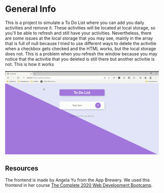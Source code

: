 # General Info

This is a project to simulate a To Do List where you can add you daily activities and remove it. These activities will be located at local 
storage, so you'll be able to refresh and still have your activities. Nevertheless, there are some issues at the local storage that you may see,
mainly in the array that is full of null because I tried to use different ways to delete the activitie when a checkbox gets checked and the HTML
works, but the local storage does not. This is a problem when you refresh the window because you may notice that the activitie that you deleted
is still there but another activitie is not. This is how it works

![List](/gif/To-do-List-Personal_-Microsoft_-Edge-2020-06-06-12-53-48.gif)


## Resources

The frontend is made by Angela Yu from the App Brewery. We used this frontend in her course
[The Complete 2020 Web Development Bootcamp](https://www.udemy.com/course/the-complete-web-development-bootcamp/).
